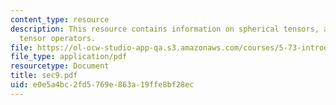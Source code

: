 ```yaml
---
content_type: resource
description: This resource contains information on spherical tensors, and  spherical
  tensor operators.
file: https://ol-ocw-studio-app-qa.s3.amazonaws.com/courses/5-73-introductory-quantum-mechanics-i-fall-2005/e0e5a4bc2fd5769e863a19ffe8bf28ec_sec9.pdf
file_type: application/pdf
resourcetype: Document
title: sec9.pdf
uid: e0e5a4bc-2fd5-769e-863a-19ffe8bf28ec
---
```

